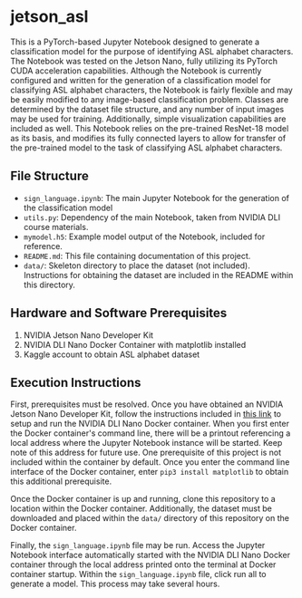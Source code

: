 # jetson_asl

This is a PyTorch-based Jupyter Notebook designed to generate a classification model for the purpose of identifying ASL alphabet characters. The Notebook was tested on the Jetson Nano, fully utilizing its PyTorch CUDA acceleration capabilities.
Although the Notebook is currently configured and written for the generation of a classification model for classifying ASL alphabet characters, the Notebook is fairly flexible and may be easily modified to any image-based classification problem. 
Classes are determined by the dataset file structure, and any number of input images may be used for training. Additionally, simple visualization capabilities are included as well. 
This Notebook relies on the pre-trained ResNet-18 model as its basis, and modifies its fully connected layers to allow for transfer of the pre-trained model to the task of classifying ASL alphabet characters.

## File Structure
- `sign_language.ipynb`: The main Jupyter Notebook for the generation of the classification model
- `utils.py`: Dependency of the main Notebook, taken from NVIDIA DLI course materials.
- `mymodel.h5`: Example model output of the Notebook, included for reference.
- `README.md`: This file containing documentation of this project.
- `data/`: Skeleton directory to place the dataset (not included). Instructions for obtaining the dataset are included in the README within this directory.

## Hardware and Software Prerequisites
1. NVIDIA Jetson Nano Developer Kit
2. NVIDIA DLI Nano Docker Container with matplotlib installed
3. Kaggle account to obtain ASL alphabet dataset

## Execution Instructions
First, prerequisites must be resolved. Once you have obtained an NVIDIA Jetson Nano Developer Kit, follow the instructions included in [this link](https://catalog.ngc.nvidia.com/orgs/nvidia/teams/dli/containers/dli-nano-ai) to setup and run the NVIDIA DLI Nano Docker container. 
When you first enter the Docker container's command line, there will be a printout referencing a local address where the Jupyter Notebook instance will be started. Keep note of this address for future use.
One prerequisite of this project is not included within the container by default. Once you enter the command line interface of the Docker container, enter `pip3 install matplotlib` to obtain this additional prerequisite. 

Once the Docker container is up and running, clone this repository to a location within the Docker container. Additionally, the dataset must be downloaded and placed within the `data/` directory of this repository on the Docker container.

Finally, the `sign_language.ipynb` file may be run. Access the Jupyter Notebook interface automatically started with the NVIDIA DLI Nano Docker container through the local address printed onto the terminal at Docker container startup.
Within the `sign_language.ipynb` file, click run all to generate a model. This process may take several hours.  
